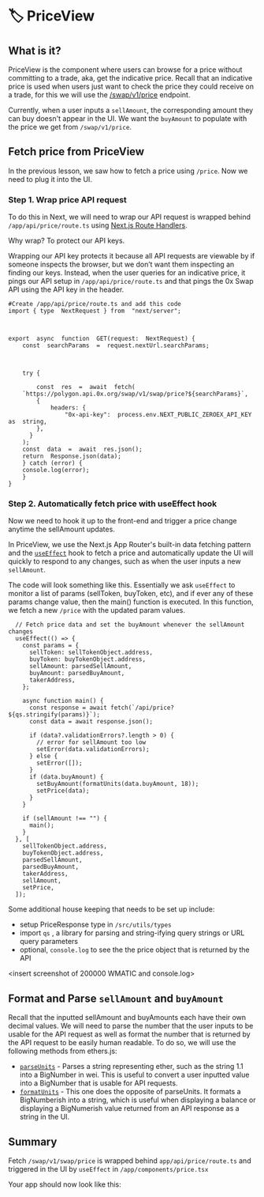 # 🏷 PriceView

## What is it?

PriceView is the component where users can browse for a price without committing to a trade, aka, get the indicative price. Recall that an indicative price is used when users just want to check the price they could receive on a trade, for this we will use the [/swap/v1/price](https://0x.org/docs/0x-swap-api/api-references/get-swap-v1-price) endpoint.

Currently, when a user inputs a `sellAmount`, the corresponding amount they can buy doesn't appear in the UI. We want the `buyAmount` to populate with the price we get from `/swap/v1/price`.

## Fetch price from PriceView

In the previous lesson, we saw how to fetch a price using `/price`. Now we need to plug it into the UI.

### Step 1. Wrap price API request

To do this in Next, we will need to wrap our API request is wrapped behind `/app/api/price/route.ts` using [Next.js Route Handlers](https://nextjs.org/docs/app/building-your-application/routing/route-handlers).

Why wrap? To protect our API keys.

Wrapping our API key protects it because all API requests are viewable by if someone inspects the browser, but we don’t want them inspecting an finding our keys. Instead, when the user queries for an indicative price, it pings our API setup in `/app/api/price/route.ts` and that pings the 0x Swap API using the API key in the header.

```
#Create /app/api/price/route.ts and add this code
import { type  NextRequest } from  "next/server";



export  async  function  GET(request:  NextRequest) {
	const  searchParams  =  request.nextUrl.searchParams;



	try {

		const  res  =  await  fetch(
	`https://polygon.api.0x.org/swap/v1/swap/price?${searchParams}`,
		{
			headers: {
				"0x-api-key":  process.env.NEXT_PUBLIC_ZEROEX_API_KEY  as  string,
		},
	  }
	);
	const  data  =  await  res.json();
	return  Response.json(data);
	} catch (error) {
	console.log(error);
	}
}
```

### Step 2. Automatically fetch price with useEffect hook

Now we need to hook it up to the front-end and trigger a price change anytime the sellAmount updates.

In PriceView, we use the Next.js App Router's built-in data fetching pattern and the [`useEffect`](https://react.dev/reference/react/useEffect) hook to fetch a price and automatically update the UI will quickly to respond to any changes, such as when the user inputs a new `sellAmount`.

The code will look something like this. Essentially we ask `useEffect` to monitor a list of params (sellToken, buyToken, etc), and if ever any of these params change value, then the main() function is executed. In this function, we fetch a new `/price` with the updated param values.

```
  // Fetch price data and set the buyAmount whenever the sellAmount changes
  useEffect(() => {
    const params = {
      sellToken: sellTokenObject.address,
      buyToken: buyTokenObject.address,
      sellAmount: parsedSellAmount,
      buyAmount: parsedBuyAmount,
      takerAddress,
    };

    async function main() {
      const response = await fetch(`/api/price?${qs.stringify(params)}`);
      const data = await response.json();

      if (data?.validationErrors?.length > 0) {
        // error for sellAmount too low
        setError(data.validationErrors);
      } else {
        setError([]);
      }
      if (data.buyAmount) {
        setBuyAmount(formatUnits(data.buyAmount, 18));
        setPrice(data);
      }
    }

    if (sellAmount !== "") {
      main();
    }
  }, [
    sellTokenObject.address,
    buyTokenObject.address,
    parsedSellAmount,
    parsedBuyAmount,
    takerAddress,
    sellAmount,
    setPrice,
  ]);
```

Some additional house keeping that needs to be set up include:

- setup PriceResponse type in `/src/utils/types`
- import `qs` , a library for parsing and string-ifying query strings or URL query parameters
- optional, `console.log` to see the the price object that is returned by the API

<insert screenshot of 200000 WMATIC and console.log>

## Format and Parse `sellAmount` and `buyAmount`

Recall that the inputted sellAmount and buyAmounts each have their own decimal values. We will need to parse the number that the user inputs to be usable for the API request as well as format the number that is returned by the API request to be easily human readable. To do so, we will use the following methods from ethers.js:

- [`parseUnits`](https://docs.ethers.org/v5/api/utils/display-logic/) - Parses a string representing ether, such as the string 1.1 into a BigNumber in wei. This is useful to convert a user inputted value into a BigNumber that is usable for API requests.
- [`formatUnits`](https://docs.ethers.org/v5/api/utils/display-logic/) - This one does the opposite of parseUnits. It formats a BigNumberish into a string, which is useful when displaying a balance or displaying a BigNumerish value returned from an API response as a string in the UI.

## Summary

Fetch `/swap/v1/swap/price` is wrapped behind `app/api/price/route.ts` and triggered in the UI by `useEffect` in `/app/components/price.tsx`

Your app should now look like this:

<Insert screenshot of WMATIC and USDC both with amounts>
